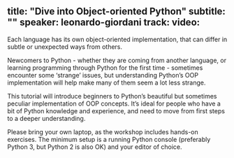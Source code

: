 title: "Dive into Object-oriented Python"
subtitle: ""
speaker: leonardo-giordani
track: 
video:
---
Each language has its own object-oriented implementation, that can differ in subtle or unexpected ways from others.

Newcomers to Python - whether they are coming from another language, or learning programming through Python for the first time - sometimes encounter some ‘strange’ issues, but understanding Python’s OOP implementation will help make many of them seem a lot less strange.

This tutorial will introduce beginners to Python’s beautiful but sometimes peculiar implementation of OOP concepts. It’s ideal for people who have a bit of Python knowledge and experience, and need to move from first steps to a deeper understanding.

Please bring your own laptop, as the workshop includes hands-on exercises. The minimum setup is a running Python console (preferably Python 3, but Python 2 is also OK) and your editor of choice.